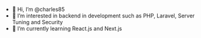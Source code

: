 - 👋 Hi, I’m @charles85
- 👀 I’m interested in backend in development such as PHP, Laravel, Server Tuning and Security
- 🌱 I’m currently learning React.js and Next.js

<!---
charles85/charles85 is a ✨ special ✨ repository because its `README.md` (this file) appears on your GitHub profile.
You can click the Preview link to take a look at your changes.
--->
